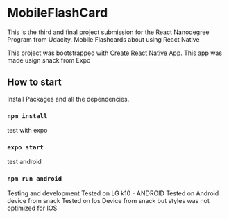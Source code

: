 # MobileFlashCard
This is the third and final project submission for the React Nanodegree Program from Udacity. Mobile Flashcards about using React Native

This project was bootstrapped with [Create React Native App](https://github.com/react-community/create-react-native-app).
This app was made usign snack from Expo


## How to start

Install Packages and all the dependencies. <br/>
### `npm install`

test with expo  <br/>
### `expo start`

test android
### `npm run android`

Testing and development
Tested on LG k10 - ANDROID
Tested on Android device from snack
Tested on Ios Device from snack but styles was not optimized for IOS
